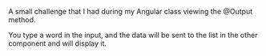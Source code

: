 A small challenge that I had during my Angular class viewing the @Output method.

You type a word in the input, and the data will be sent to the list in the other component and will display it.